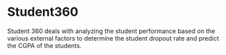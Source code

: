 # Student360
Student 360 deals with analyzing the student performance based on the various external factors to determine the student dropout rate and predict the CGPA of the students.
